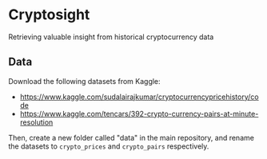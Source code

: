 # Cryptosight
Retrieving valuable insight from historical cryptocurrency data

## Data
Download the following datasets from Kaggle:
- https://www.kaggle.com/sudalairajkumar/cryptocurrencypricehistory/code
- https://www.kaggle.com/tencars/392-crypto-currency-pairs-at-minute-resolution

Then, create a new folder called "data" in the main repository, and rename the datasets to `crypto_prices` and `crypto_pairs` respectively. 